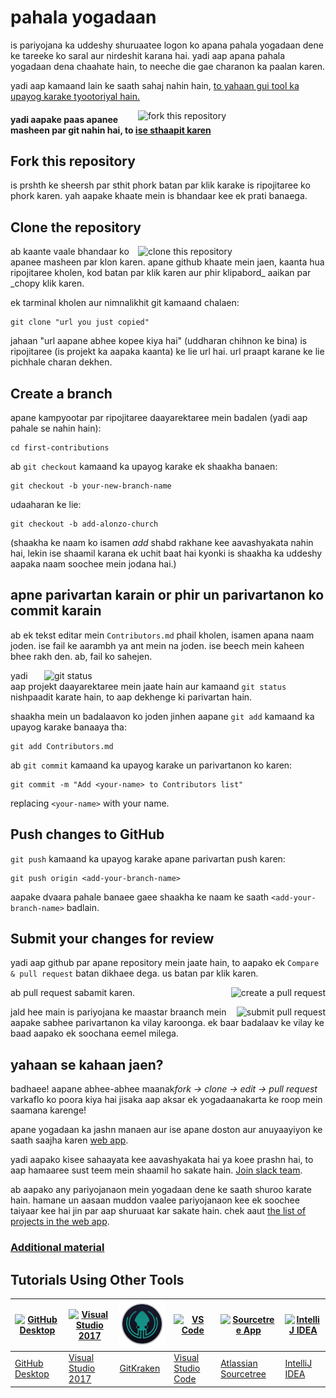 #

# pahala yogadaan

is pariyojana ka uddeshy shuruaatee logon ko apana pahala yogadaan dene ke tareeke ko saral aur nirdeshit karana hai. yadi aap apana pahala yogadaan dena chaahate hain, to neeche die gae charanon ka paalan karen.

yadi aap kamaand lain ke saath sahaj nahin hain, [to yahaan gui tool ka upayog karake tyootoriyal hain.](#tutorials-using-other-tools)

<img align="right" width="300" src="https://firstcontributions.github.io/assets/Readme/fork.png" alt="fork this repository" />

#### yadi aapake paas apanee masheen par git nahin hai, to [ise sthaapit karen](https://help.github.com/articles/set-up-git/)

## Fork this repository

is prshth ke sheersh par sthit phork batan par klik karake is ripojitaree ko phork karen.
yah aapake khaate mein is bhandaar kee ek prati banaega.

## Clone the repository

<img align="right" width="300" src="https://firstcontributions.github.io/assets/Readme/clone.png" alt="clone this repository" />

ab kaante vaale bhandaar ko apanee masheen par klon karen. apane github khaate mein jaen, kaanta hua ripojitaree kholen, kod batan par klik karen aur phir klipabord\_ aaikan par \_chopy klik karen.

ek tarminal kholen aur nimnalikhit git kamaand chalaen:

```
git clone "url you just copied"
```

jahaan "url aapane abhee kopee kiya hai" (uddharan chihnon ke bina) is ripojitaree (is projekt ka aapaka kaanta) ke lie url hai. url praapt karane ke lie pichhale charan dekhen.

## Create a branch

apane kampyootar par ripojitaree daayarektaree mein badalen (yadi aap pahale se nahin hain):

```
cd first-contributions
```

ab `git checkout` kamaand ka upayog karake ek shaakha banaen:

```
git checkout -b your-new-branch-name
```

udaaharan ke lie:

```
git checkout -b add-alonzo-church
```

(shaakha ke naam ko isamen _add_ shabd rakhane kee aavashyakata nahin hai, lekin ise shaamil karana ek uchit baat hai kyonki is shaakha ka uddeshy aapaka naam soochee mein jodana hai.)

## apne parivartan karain or phir un parivartanon ko commit karain

ab ek tekst editar mein `Contributors.md` phail kholen, isamen apana naam joden. ise fail ke aarambh ya ant mein na joden. ise beech mein kaheen bhee rakh den. ab, fail ko sahejen.

<img align="right" width="450" src="https://firstcontributions.github.io/assets/Readme/git-status.png" alt="git status" />

yadi aap projekt daayarektaree mein jaate hain aur kamaand `git status` nishpaadit karate hain, to aap dekhenge ki parivartan hain.

shaakha mein un badalaavon ko joden jinhen aapane `git add` kamaand ka upayog karake banaaya tha:

```
git add Contributors.md
```

ab `git commit` kamaand ka upayog karake un parivartanon ko karen:

```
git commit -m "Add <your-name> to Contributors list"
```

replacing `<your-name>` with your name.

## Push changes to GitHub

`git push` kamaand ka upayog karake apane parivartan push karen:

```
git push origin <add-your-branch-name>
```

aapake dvaara pahale banaee gaee shaakha ke naam ke saath `<add-your-branch-name>` badlain.

## Submit your changes for review

yadi aap github par apane repository mein jaate hain, to aapako ek `Compare & pull request` batan dikhaee dega. us batan par klik karen.

<img style="float: right;" src="https://firstcontributions.github.io/assets/Readme/compare-and-pull.png" alt="create a pull request" />

ab pull request sabamit karen.

<img style="float: right;" src="https://firstcontributions.github.io/assets/Readme/submit-pull-request.png" alt="submit pull request" />

jald hee main is pariyojana ke maastar braanch mein aapake sabhee parivartanon ka vilay karoonga. ek baar badalaav ke vilay ke baad aapako ek soochana eemel milega.

## yahaan se kahaan jaen?

badhaee! aapane abhee-abhee maanak*fork -> clone -> edit -> pull request* varkaflo ko poora kiya hai jisaka aap aksar ek yogadaanakarta ke roop mein saamana karenge!

apane yogadaan ka jashn manaen aur ise apane doston aur anuyaayiyon ke saath saajha karen [web app](https://firstcontributions.github.io/#social-share).

yadi aapako kisee sahaayata kee aavashyakata hai ya koee prashn hai, to aap hamaaree sust teem mein shaamil ho sakate hain. [Join slack team](https://join.slack.com/t/firstcontributors/shared_invite/zt-iywfifau-_aMtdwTjBoMzQqzW8~YUUA).

ab aapako any pariyojanaon mein yogadaan dene ke saath shuroo karate hain. hamane un aasaan muddon vaalee pariyojanaon kee ek soochee taiyaar kee hai jin par aap shuruaat kar sakate hain. chek aaut [the list of projects in the web app](https://firstcontributions.github.io/#project-list).

### [Additional material](additional-material/git_workflow_scenarios/additional-material.md)

## Tutorials Using Other Tools

| <a href="gui-tool-tutorials/github-desktop-tutorial.md"><img alt="GitHub Desktop" src="https://desktop.github.com/images/desktop-icon.svg" width="100"></a> | <a href="gui-tool-tutorials/github-windows-vs2017-tutorial.md"><img alt="Visual Studio 2017" src="https://upload.wikimedia.org/wikipedia/commons/c/cd/Visual_Studio_2017_Logo.svg" width="100"></a> | <a href="gui-tool-tutorials/gitkraken-tutorial.md"><img alt="GitKraken" src="./assets/gk-icon.png" width="100"></a> | <a href="gui-tool-tutorials/github-windows-vs-code-tutorial.md"><img alt="VS Code" src="https://upload.wikimedia.org/wikipedia/commons/2/2d/Visual_Studio_Code_1.18_icon.svg" width=100></a> | <a href="gui-tool-tutorials/sourcetree-macos-tutorial.md"><img alt="Sourcetree App" src="https://wac-cdn.atlassian.com/dam/jcr:81b15cde-be2e-4f4a-8af7-9436f4a1b431/Sourcetree-icon-blue.svg" width=100></a> | <a href="gui-tool-tutorials/github-windows-intellij-tutorial.md"><img alt="IntelliJ IDEA" src="https://upload.wikimedia.org/wikipedia/commons/d/d5/IntelliJ_IDEA_Logo.svg" width=100></a> |
| ----------------------------------------------------------------------------------------------------------------------------------------------------------- | --------------------------------------------------------------------------------------------------------------------------------------------------------------------------------------------------- | ------------------------------------------------------------------------------------------------------------------- | -------------------------------------------------------------------------------------------------------------------------------------------------------------------------------------------- | ------------------------------------------------------------------------------------------------------------------------------------------------------------------------------------------------------------ | ----------------------------------------------------------------------------------------------------------------------------------------------------------------------------------------- |
| [GitHub Desktop](gui-tool-tutorials/github-desktop-tutorial.md)                                                                                             | [Visual Studio 2017](gui-tool-tutorials/github-windows-vs2017-tutorial.md)                                                                                                                          | [GitKraken](gui-tool-tutorials/gitkraken-tutorial.md)                                                               | [Visual Studio Code](gui-tool-tutorials/github-windows-vs-code-tutorial.md)                                                                                                                  | [Atlassian Sourcetree](gui-tool-tutorials/sourcetree-macos-tutorial.md)                                                                                                                                      | [IntelliJ IDEA](gui-tool-tutorials/github-windows-intellij-tutorial.md)                                                                                                                   |
